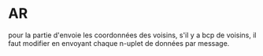 # AR
pour la partie d'envoie les coordonnées des voisins, s'il y a bcp de voisins, il faut modifier en envoyant chaque n-uplet de données par message.
